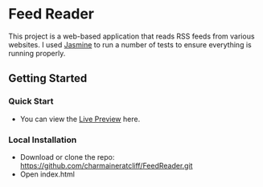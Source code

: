 # Feed Reader

This project is a web-based application that reads RSS feeds from various websites. I used [Jasmine](http://jasmine.github.io/) to run a number of tests to ensure everything is running properly.

## Getting Started

### Quick Start

* You can view the [Live Preview](http://htmlpreview.github.io/?https://github.com/charmaineratcliff/FeedReader/blob/master/index.html) here.

### Local Installation

* Download or clone the repo: https://github.com/charmaineratcliff/FeedReader.git
* Open index.html
